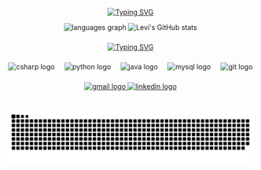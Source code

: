 <p align="center">
  <a href="https://git.io/typing-svg">
    <img src="https://readme-typing-svg.herokuapp.com?font=JetBrains+Mono&weight=800&size=18&duration=1800&pause=800&color=3DF742&center=true&vCenter=true&width=435&lines=Ol%C3%A1%2C+sou+Levi+Junior!+%F0%9F%91%8B;Desenvolvedor+Back-End+%E2%9C%8F%EF%B8%8F;Estudante+de+Engenharia+de+Software+%F0%9F%93%95" alt="Typing SVG">
  </a>
</p>

<div align="center">
  <img height="150em" src="https://github-readme-stats.vercel.app/api/top-langs?username=juniorlevi11&locale=pt-br&hide_title=false&layout=compact&card_width=320&langs_count=5&theme=dracula&hide_border=false" height="150" alt="languages graph"/>
  <img height="150em" src="https://github-readme-stats.vercel.app/api?username=juniorlevi11&theme=dracula" alt="Levi's GitHub stats">
</div>

###

<p align="center">
  <a href="https://git.io/typing-svg"><img src="https://readme-typing-svg.herokuapp.com?font=JetBrains+Mono&weight=800&size=18&duration=1800&pause=1200&color=3DF742&center=true&vCenter=true&multiline=true&repeat=false&width=435&lines=Tecnologias%3A" alt="Typing SVG" /></a>
</p>

###

<div align="center">
  <img src="https://cdn.jsdelivr.net/gh/devicons/devicon/icons/csharp/csharp-original.svg" height="30" alt="csharp logo"  />
  <img width="12" />
  <img src="https://cdn.jsdelivr.net/gh/devicons/devicon/icons/python/python-original.svg" height="30" alt="python logo"  />
  <img width="12" />
  <img src="https://cdn.jsdelivr.net/gh/devicons/devicon/icons/java/java-original.svg" height="30" alt="java logo"  />
  <img width="12" />
  <img src="https://cdn.jsdelivr.net/gh/devicons/devicon/icons/mysql/mysql-original.svg" height="30" alt="mysql logo"  />
  <img width="12" />
  <img src="https://cdn.jsdelivr.net/gh/devicons/devicon/icons/git/git-original.svg" height="30" alt="git logo"  />
</div>

###

<div align="center">
  <a href="mailto:levi.alves1409@gmail.com" target="_blank">
    <img src="https://img.shields.io/static/v1?message=Gmail&logo=gmail&label=&color=D14836&logoColor=white&labelColor=&style=for-the-badge" height="35" alt="gmail logo"  />
  </a>
  <a href="https://www.linkedin.com/in/levi-junior-72593120b/" target="_blank">
    <img src="https://img.shields.io/static/v1?message=LinkedIn&logo=linkedin&label=&color=0077B5&logoColor=white&labelColor=&style=for-the-badge" height="35" alt="linkedin logo"  />
  </a>
</div>

#

<div align="center">
  <picture>
    <source media="(prefers-color-scheme: dark)" srcset="https://raw.githubusercontent.com/juniorlevi11/juniorlevi11/output/github-contribution-grid-snake-dark.svg">
    <source media="(prefers-color-scheme: dark)" srcset="https://raw.githubusercontent.com/juniorlevi11/juniorlevi11/output/github-contribution-grid-snake-dark.svg">
    <img alt="github contribution grid snake animation" src="https://raw.githubusercontent.com/juniorlevi11/juniorlevi11/output/github-contribution-grid-snake.svg">
  </picture>
</div>
